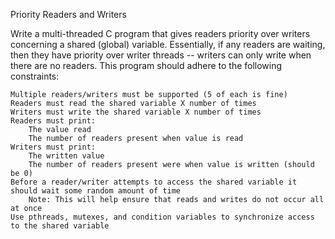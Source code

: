 Priority Readers and Writers

Write a multi-threaded C program that gives readers priority over writers concerning a shared (global) variable. Essentially, if any readers are waiting, then they have priority over writer threads -- writers can only write when there are no readers. This program should adhere to the following constraints:

    Multiple readers/writers must be supported (5 of each is fine)
    Readers must read the shared variable X number of times
    Writers must write the shared variable X number of times
    Readers must print:
        The value read
        The number of readers present when value is read
    Writers must print:
        The written value
        The number of readers present were when value is written (should be 0)
    Before a reader/writer attempts to access the shared variable it should wait some random amount of time
        Note: This will help ensure that reads and writes do not occur all at once
    Use pthreads, mutexes, and condition variables to synchronize access to the shared variable
